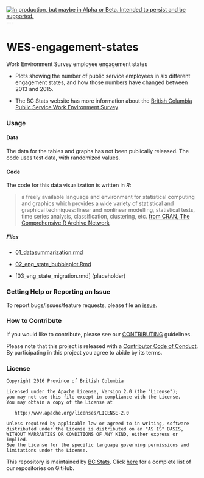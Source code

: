 <div id="devex-badge">
<a rel="Delivery" href="https://github.com/BCDevExchange/docs/blob/master/discussion/projectstates.md"><img alt="In production, but maybe in Alpha or Beta. Intended to persist and be supported." style="border-width:0" src="http://bcdevexchange.org/badge/3.svg" title="In production, but maybe in Alpha or Beta. Intended to persist and be supported." /></a>
</div>
---

# WES-engagement-states

Work Environment Survey employee engagement states

* Plots showing the number of public service employees in six different engagement states, and how those numbers have changed between 2013 and 2015.

* The BC Stats website has more information about the [British Columbia Public Service Work Environment Survey](http://www.bcstats.gov.bc.ca/StatisticsBySubject/EmployeeResearch/WES.aspx)

### Usage

#### Data

The data for the tables and graphs has not been publically released. The code uses test data, with randomized values.


#### Code

The code for this data visualization is written in *R*:

> a freely available language and environment for statistical computing and graphics which provides a wide variety of statistical and graphical techniques: linear and nonlinear modelling, statistical tests, time series analysis, classification, clustering, etc. [from CRAN, The Comprehensive R Archive Network](https://cran.r-project.org/)

##### Files

* [01_datasummarization.rmd](https://github.com/bcgov/WES_engagement_states/blob/master/01_datasummarization.rmd)

* [02_eng_state_bubbleplot.Rmd](https://github.com/bcgov/WES_engagement_states/blob/master/02_eng_state_bubbleplot.Rmd)

* [03_eng_state_migration.rmd] (placeholder)

### Getting Help or Reporting an Issue

To report bugs/issues/feature requests, please file an [issue](https://github.com/bcgov/WES_engagement_states/issues/).

### How to Contribute

If you would like to contribute, please see our [CONTRIBUTING](CONTRIBUTING.md) guidelines.

Please note that this project is released with a [Contributor Code of Conduct](CODE_OF_CONDUCT.md). By participating in this project you agree to abide by its terms.

### License

    Copyright 2016 Province of British Columbia

    Licensed under the Apache License, Version 2.0 (the "License");
    you may not use this file except in compliance with the License.
    You may obtain a copy of the License at 

       http://www.apache.org/licenses/LICENSE-2.0

    Unless required by applicable law or agreed to in writing, software
    distributed under the License is distributed on an "AS IS" BASIS,
    WITHOUT WARRANTIES OR CONDITIONS OF ANY KIND, either express or implied.
    See the License for the specific language governing permissions and
    limitations under the License.
    
This repository is maintained by [BC Stats](http://bcstats.gov.bc.ca/Home.aspx). Click [here](https://github.com/bcgov/BCStats) for a complete list of our repositories on GitHub.
